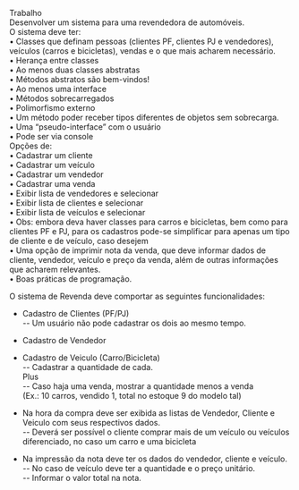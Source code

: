 Trabalho <br />
Desenvolver um sistema para uma revendedora de automóveis.<br />
  O sistema deve ter: <br />
• Classes que definam pessoas (clientes PF, clientes PJ e
  vendedores), veículos (carros e bicicletas), vendas e o
  que mais acharem necessário. <br />
• Herança entre classes <br />
• Ao menos duas classes abstratas <br />
• Métodos abstratos são bem-vindos! <br />
• Ao menos uma interface <br />
• Métodos sobrecarregados <br />
• Polimorfismo externo <br />
• Um método poder receber tipos diferentes de objetos sem
  sobrecarga. <br />
• Uma “pseudo-interface” com o usuário <br />
• Pode ser via console <br />
  Opções de: <br />
• Cadastrar um cliente <br />
• Cadastrar um veículo <br />
• Cadastrar um vendedor <br />
• Cadastrar uma venda <br />
• Exibir lista de vendedores e selecionar <br />
• Exibir lista de clientes e selecionar <br />
• Exibir lista de veículos e selecionar <br />
• Obs: embora deva haver classes para carros e bicicletas, bem
  como para clientes PF e PJ, para os cadastros pode-se simplificar
  para apenas um tipo de cliente e de veículo, caso desejem <br />
• Uma opção de imprimir nota da venda, que deve informar
  dados de cliente, vendedor, veículo e preço da venda,
  além de outras informações que acharem relevantes. <br />
• Boas práticas de programação. <br />

O sistema de Revenda deve comportar as seguintes funcionalidades: <br />

 - Cadastro de Clientes (PF/PJ) <br />
	-- Um usuário não pode cadastrar os dois ao mesmo tempo.
 - Cadastro de Vendedor
 - Cadastro de Veiculo (Carro/Bicicleta) <br />
	-- Cadastrar a quantidade de cada. <br />
	Plus <br />
	-- Caso haja uma venda, mostrar a quantidade menos a venda <br />
   	(Ex.: 10 carros, vendido 1, total no estoque 9 do modelo tal)

 - Na hora da compra deve ser exibida as listas de Vendedor, Cliente 
   e Veiculo com seus respectivos dados. <br />
	-- Deverá ser possível o cliente comprar mais de um veículo ou veículos diferenciado, 
	no caso um carro e uma bicicleta

 - Na impressão da nota deve ter os dados do vendedor, cliente e veículo. <br />
	-- No caso de veículo deve ter a quantidade e o preço unitário. <br />
	-- Informar o valor total na nota.





